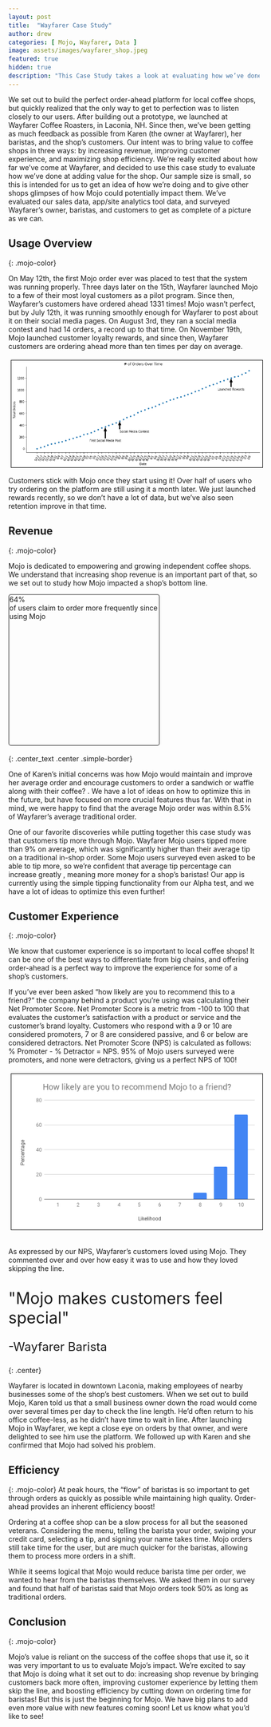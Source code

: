```yaml
---
layout: post
title:  "Wayfarer Case Study"
author: drew
categories: [ Mojo, Wayfarer, Data ]
image: assets/images/wayfarer_shop.jpeg
featured: true
hidden: true
description: "This Case Study takes a look at evaluating how we’ve done at adding value for an independent coffee shop."
---
```


We set out to build the perfect order-ahead platform for local coffee shops, but quickly realized that the only way to get to perfection was to listen closely to our users. After building out a prototype, we launched at Wayfarer Coffee Roasters, in Laconia, NH. Since then, we’ve been getting as much feedback as possible from Karen (the owner at Wayfarer), her baristas, and the shop’s customers. Our intent was to bring value to coffee shops in three ways: by increasing revenue, improving customer experience, and maximizing shop efficiency. We’re really excited about how far we’ve come at Wayfarer, and decided to use this case study to evaluate how we’ve done at adding value for the shop. Our sample size is small, so this is intended for us to get an idea of how we’re doing and to give other shops glimpses of how Mojo could potentially impact them. We’ve evaluated our sales data, app/site analytics tool data, and surveyed Wayfarer’s owner, baristas, and customers to get as complete of a picture as we can.



## Usage Overview
{: .mojo-color}

On May 12th, the first Mojo order ever was placed to test that the system was running properly. Three days later on the 15th, Wayfarer launched Mojo to a few of their most loyal customers as a pilot program. Since then, Wayfarer’s customers have ordered ahead 1331 times! Mojo wasn’t perfect, but by July 12th, it was running smoothly enough for Wayfarer to post about it on their social media pages. On August 3rd, they ran a social media contest and had 14 orders, a record up to that time. On November 19th, Mojo launched customer loyalty rewards, and since then, Wayfarer customers are ordering ahead more than ten times per day on average.


<img src="/assets/images/wayfarerOrders.png" alt="Image" style="margin: 5px 10px 0px 5px; border: 1px solid #000000;">

Customers stick with Mojo once they start using it! Over half of users who try ordering on the platform are still using it a month later. We just launched rewards recently, so we don’t have a lot of data, but we’ve also seen retention improve in that time.


## Revenue
{: .mojo-color}

Mojo is dedicated to empowering and growing independent coffee shops. We understand that increasing shop revenue is an important part of that, so we set out to study how Mojo impacted a shop’s bottom line.

<div class="center" style="height: 300px; width: 300px; border: 2px solid #888888; border-radius: 5px;">
<span class="large-font mojo-color center_text">64%</span><br>
<span class="mojo-color center_text">of users claim to order more frequently since using Mojo</span>
</div>
<br>
{: .center_text .center .simple-border}


One of Karen’s initial concerns was how Mojo would  maintain and improve her average order and encourage customers to order a sandwich or waffle along with their coffee? . We have a lot of ideas on how to optimize this in the future, but have focused on more  crucial features thus far. With that in mind, we were happy to find that the average Mojo order was within 8.5% of Wayfarer’s average traditional order.

One of our favorite discoveries while putting together this case study was that customers tip more through Mojo. Wayfarer Mojo users tipped more than 9% on average, which was significantly higher than their average tip on a traditional in-shop order. Some Mojo users surveyed even asked to be able to tip more, so we’re confident that average tip percentage can increase greatly , meaning more money for a shop’s baristas! Our app is currently using the simple tipping functionality from our Alpha test, and we have a lot of ideas to optimize this even further!


## Customer Experience
{: .mojo-color}

We know that customer experience is so important to local coffee shops! It can be one of the best ways to differentiate from big chains, and offering order-ahead is a perfect way to improve the experience for some of a shop’s customers.

If you’ve ever been asked “how likely are you to recommend this to a friend?” the company behind a product you’re using was calculating their Net Promoter Score. Net Promoter Score is a metric from -100 to 100 that evaluates the customer’s satisfaction with a product or service and the customer’s brand loyalty. Customers who respond with a 9 or 10 are considered promoters, 7 or 8 are considered passive, and 6 or below are considered detractors. Net Promoter Score (NPS) is calculated as follows: % Promoter - % Detractor = NPS. 95% of Mojo users surveyed were promoters, and none were detractors, giving us a perfect NPS of 100!


<div class="center">
<img src="/assets/images/wayfarer_nps.png" alt="Image" style="margin: 5px 10px 0px 5px; border: 1px solid #000000;">
</div>
<br>

As expressed by our NPS, Wayfarer’s customers loved using Mojo. They commented over and over how easy it was to use and how they loved skipping the line.

<div>
<p class="mojo-color" style="font-size: 32px; margin-bottom: 0px;">"Mojo makes customers feel special"</p>
<p class="mojo-color" style="font-size: 24px">-Wayfarer Barista</p>
</div>
{: .center}

Wayfarer is located in downtown Laconia, making employees of nearby businesses some of the shop’s best customers. When we set out to build Mojo, Karen told us that a small business owner down the road would come over several times per day to  check the line length. He’d often return to his office coffee-less, as he didn’t have time to wait in line. After launching Mojo in Wayfarer, we kept a close eye on orders by that owner, and were delighted to see him use the platform. We followed up with Karen and she confirmed that Mojo had solved his problem.

## Efficiency
{: .mojo-color}
At peak hours, the “flow” of baristas is so important to get through orders as quickly as possible while maintaining high quality. Order-ahead provides an inherent efficiency boost!

Ordering at a coffee shop can be a slow process for all but the seasoned veterans. Considering the menu, telling the barista your order, swiping your credit card, selecting a tip, and signing your name takes time. Mojo orders still take time for the user, but are much quicker for the baristas, allowing them to process more orders in a shift.

While it seems logical that Mojo would reduce barista time per order, we wanted to hear from the baristas themselves.  We asked them in our survey and found that half of baristas said that Mojo orders took 50% as long as traditional orders.


## Conclusion
{: .mojo-color}

Mojo’s value is reliant on the success of the coffee shops that use it, so it was  very important to us to evaluate Mojo’s impact. We’re excited to say that Mojo is doing what it set out to do:  increasing shop revenue by bringing customers back more often, improving customer experience by letting them skip the line, and boosting efficiency by cutting down on ordering time for baristas! But this is just the beginning for Mojo. We have big plans to add even more value with new features  coming soon! Let us know what you’d like to see!


